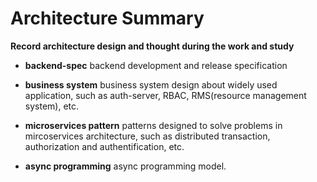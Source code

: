 # Architecture Summary

**Record architecture design and thought during the work and study**

- **backend-spec** backend development and release specification

- **business system** business system design about widely used application, such as auth-server, RBAC, RMS(resource management system), etc.

- **microservices pattern** patterns designed to solve problems in mircoservices architecture, such as distributed transaction, authorization and authentification, etc.

- **async programming** async programming model. 